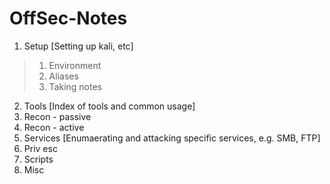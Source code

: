 # OffSec-Notes

1. Setup [Setting up kali, etc]
  > 1. Environment
  > 2. Aliases
  > 3. Taking notes

2. Tools [Index of tools and common usage]
3. Recon - passive
4. Recon - active
5. Services [Enumaerating and attacking specific services, e.g. SMB, FTP]
6. Priv esc
7. Scripts
8. Misc
